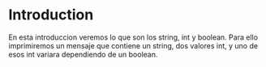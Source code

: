 <h1>Introduction</h1>
En esta introduccion veremos lo que son los string, int y boolean. Para ello imprimiremos un mensaje que contiene un string, dos valores int, y uno de esos int variara dependiendo de un boolean. 
